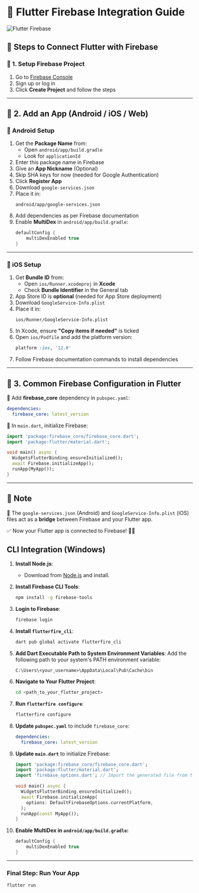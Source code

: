 # 🚀 Flutter Firebase Integration Guide

![Flutter Firebase](https://firebase.google.com/images/social.png)

## 🎯 Steps to Connect Flutter with Firebase

### 🔹 1. Setup Firebase Project  
1. Go to [Firebase Console](https://console.firebase.google.com/)  
2. Sign up or log in  
3. Click **Create Project** and follow the steps  

---

## 📱 2. Add an App (Android / iOS / Web)  

### 🔹 Android Setup  
1. Get the **Package Name** from:  
   - Open `android/app/build.gradle`  
   - Look for `applicationId`  
2. Enter this package name in Firebase  
3. Give an **App Nickname** (Optional)  
4. Skip SHA keys for now (needed for Google Authentication)  
5. Click **Register App**  
6. Download `google-services.json`  
7. Place it in:  
   ```
   android/app/google-services.json
   ```  
8. Add dependencies as per Firebase documentation  
9. Enable **MultiDex** in `android/app/build.gradle`:  
   ```gradle
   defaultConfig {
       multiDexEnabled true
   }
   ```

---

### 🍏 iOS Setup  
1. Get **Bundle ID** from:  
   - Open `ios/Runner.xcodeproj` in **Xcode**  
   - Check **Bundle Identifier** in the General tab  
2. App Store ID is **optional** (needed for App Store deployment)  
3. Download `GoogleService-Info.plist`  
4. Place it in:  
   ```
   ios/Runner/GoogleService-Info.plist
   ```  
5. In Xcode, ensure **"Copy items if needed"** is ticked  
6. Open `ios/Podfile` and add the platform version:  
   ```ruby
   platform :ios, '12.0'
   ```  
7. Follow Firebase documentation commands to install dependencies  

---

## 🔄 3. Common Firebase Configuration in Flutter  
📌 Add **firebase_core** dependency in `pubspec.yaml`:  
```yaml
dependencies:
  firebase_core: latest_version
```
📌 In `main.dart`, initialize Firebase:  
```dart
import 'package:firebase_core/firebase_core.dart';
import 'package:flutter/material.dart';

void main() async {
  WidgetsFlutterBinding.ensureInitialized();
  await Firebase.initializeApp();
  runApp(MyApp());
}
```

---

## 📝 Note  
📌 The `google-services.json` (Android) and `GoogleService-Info.plist` (iOS) files act as a **bridge** between Firebase and your Flutter app.  

✅ Now your Flutter app is connected to Firebase! 🚀🔥  


## CLI Integration (Windows)

1. **Install Node.js**:
   - Download from [Node.js](https://nodejs.org/) and install.

2. **Install Firebase CLI Tools**:
   ```bash
   npm install -g firebase-tools
   ```

3. **Login to Firebase**:
   ```bash
   firebase login
   ```

4. **Install `flutterfire_cli`**:
   ```bash
   dart pub global activate flutterfire_cli
   ```

5. **Add Dart Executable Path to System Environment Variables**:
   Add the following path to your system's PATH environment variable:
   ```plaintext
   C:\Users\<your_username>\AppData\Local\Pub\Cache\bin
   ```

6. **Navigate to Your Flutter Project**:
   ```bash
   cd <path_to_your_flutter_project>
   ```

7. **Run `flutterfire configure`**:
   ```bash
   flutterfire configure
   ```

8. **Update `pubspec.yaml`** to include `firebase_core`:
   ```yaml
   dependencies:
     firebase_core: latest_version
   ```

9. **Update `main.dart`** to initialize Firebase:
   ```dart
   import 'package:firebase_core/firebase_core.dart';
   import 'package:flutter/material.dart';
   import 'firebase_options.dart'; // Import the generated file from the CLI tool

   void main() async {
     WidgetsFlutterBinding.ensureInitialized();
     await Firebase.initializeApp(
       options: DefaultFirebaseOptions.currentPlatform,
     );
     runApp(const MyApp());
   }
   ```

10. **Enable MultiDex in `android/app/build.gradle`:**
    ```gradle
    defaultConfig {
        multiDexEnabled true
    }
    ```

---

### **Final Step: Run Your App**
```bash
flutter run
```

